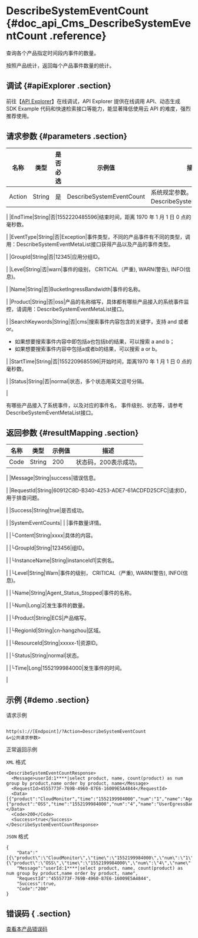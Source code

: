 # DescribeSystemEventCount {#doc_api_Cms_DescribeSystemEventCount .reference}

查询各个产品指定时间段内事件的数量。

按照产品统计，返回每个产品事件数量的统计。

## 调试 {#apiExplorer .section}

前往【[API Explorer](https://api.aliyun.com/#product=Cms&api=DescribeSystemEventCount)】在线调试，API Explorer 提供在线调用 API、动态生成 SDK Example 代码和快速检索接口等能力，能显著降低使用云 API 的难度，强烈推荐使用。

## 请求参数 {#parameters .section}

|名称|类型|是否必选|示例值|描述|
|--|--|----|---|--|
|Action|String|是|DescribeSystemEventCount|系统规定参数。取值：DescribeSystemEventCount。

 |
|EndTime|String|否|1552220485596|结束时间，距离 1970 年 1 月 1 日 0 点的毫秒数。

 |
|EventType|String|否|Exception|事件类型，不同的产品事件有不同的类型，调用：DescribeSystemEventMetaList接口获得产品以及产品的事件类型。

 |
|GroupId|String|否|12345|应用分组ID。

 |
|Level|String|否|warn|事件的级别， CRITICAL（严重\), WARN\(警告\), INFO\(信息\)。

 |
|Name|String|否|BucketIngressBandwidth|事件的名称。

 |
|Product|String|否|oss|产品的名称缩写，具体都有哪些产品接入的系统事件监控，请调用：DescribeSystemEventMetaList接口。

 |
|SearchKeywords|String|否|cms|搜索事件内容包含的关键字，支持 and 或者 or。

 -   如果想要搜索事件内容中即包括a也包括b的结果，可以搜索 a and b；
-   如果想要搜索事件内容中包括a或者b的结果，可以搜索 a or b。

 |
|StartTime|String|否|1552209685596|开始时间，距离1970 年 1 月 1 日 0 点的毫秒数。

 |
|Status|String|否|normal|状态，多个状态用英文逗号分隔。

 |

有哪些产品接入了系统事件，以及对应的事件名， 事件级别、状态等，请参考DescribeSystemEventMetaList接口。

## 返回参数 {#resultMapping .section}

|名称|类型|示例值|描述|
|--|--|---|--|
|Code|String|200|状态码，200表示成功。

 |
|Message|String|success|错误信息。

 |
|RequestId|String|60912C8D-B340-4253-ADE7-61ACDFD25CFC|请求ID，用于排查问题。

 |
|Success|String|true|是否成功。

 |
|SystemEventCounts| | |事件数量详情。

 |
|└Content|String|xxxx|具体的内容。

 |
|└GroupId|String|123456|组ID。

 |
|└InstanceName|String|instanceId1|实例名。

 |
|└Level|String|Warn|事件的级别， CRITICAL（严重\), WARN\(警告\), INFO\(信息\)。

 |
|└Name|String|Agent\_Status\_Stopped|事件的名称。

 |
|└Num|Long|2|发生事件的数量。

 |
|└Product|String|ECS|产品缩写。

 |
|└RegionId|String|cn-hangzhou|区域。

 |
|└ResourceId|String|xxxxx-1|资源ID。

 |
|└Status|String|normal|状态。

 |
|└Time|Long|1552199984000|发生事件的时间。

 |

## 示例 {#demo .section}

请求示例

``` {#request_demo}

http(s)://[Endpoint]/?Action=DescribeSystemEventCount
&<公共请求参数>

```

正常返回示例

`XML` 格式

``` {#xml_return_success_demo}
<DescribeSystemEventCountResponse>
  <Message>userId:1****|select product, name, count(product) as num group by product,name order by product, name</Message>
  <RequestId>4555773F-769B-4960-87E6-16009E5A4844</RequestId>
  <Data>[{"product":"CloudMonitor","time":"1552199984000","num":"1","name":"Agent_Status_Stopped"},{"product":"OSS","time":"1552199984000","num":"4","name":"UserEgressBandwidth"}]</Data>
  <Code>200</Code>
  <Success>true</Success>
</DescribeSystemEventCountResponse>

```

`JSON` 格式

``` {#json_return_success_demo}
{
	"Data":"[{\"product\":\"CloudMonitor\",\"time\":\"1552199984000\",\"num\":\"1\",\"name\":\"Agent_Status_Stopped\"},{\"product\":\"OSS\",\"time\":\"1552199984000\",\"num\":\"4\",\"name\":\"UserEgressBandwidth\"}]",
	"Message":"userId:1****|select product, name, count(product) as num group by product,name order by product, name",
	"RequestId":"4555773F-769B-4960-87E6-16009E5A4844",
	"Success":true,
	"Code":"200"
}
```

## 错误码 { .section}

[查看本产品错误码](https://error-center.aliyun.com/status/product/Cms)

